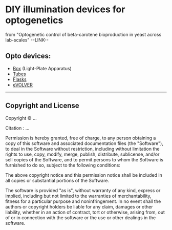 # DIY illumination devices for optogenetics

from "Optogenetic control of beta-carotene bioproduction in yeast across lab-scales" --LINK--

## Opto devices:
- [Box](https://github.com/Lab513/DIY_Optogenetics/opto_Box) (Light-Plate Apparatus)
- [Tubes](https://github.com/Lab513/DIY_Optogenetics/opto_Tubes)
- [Flasks](https://github.com/Lab513/DIY_Optogenetics/opto_Flasks)
- [eVOLVER](https://github.com/Lab513/DIY_Optogenetics/opto_eVOLVER)


___
## Copyright and License

Copyright &copy; ...

Citation : ...

Permission is hereby granted, free of charge, to any person obtaining a copy of this software and associated documentation files (the "Software"), to deal in the Software without restriction, including without limitation the rights to use, copy, modify, merge, publish, distribute, sublicense, and/or sell copies of the Software, and to permit persons to whom the Software is furnished to do so, subject to the following conditions:

The above copyright notice and this permission notice shall be included in all copies or substantial portions of the Software.

The software is provided "as is", without warranty of any kind, express or implied, including but not limited to the warranties of merchantability, fitness for a particular purpose and  noninfringement. In no event shall the authors or copyright holders be liable for any claim, damages or other liability, whether in an action of contract, tort or otherwise, arising from, out of or in connection with the software or the use or other dealings in the software.
